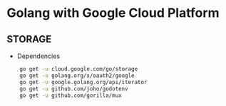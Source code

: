 # Golang with Google Cloud Platform

## STORAGE

- Dependencies

```bash
    go get -u cloud.google.com/go/storage
    go get -u golang.org/x/oauth2/google
    go get -u google.golang.org/api/iterator
    go get -u github.com/joho/godotenv
    go get -u github.com/gorilla/mux
```